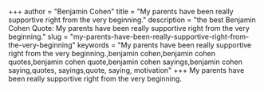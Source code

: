 +++
author = "Benjamin Cohen"
title = "My parents have been really supportive right from the very beginning."
description = "the best Benjamin Cohen Quote: My parents have been really supportive right from the very beginning."
slug = "my-parents-have-been-really-supportive-right-from-the-very-beginning"
keywords = "My parents have been really supportive right from the very beginning.,benjamin cohen,benjamin cohen quotes,benjamin cohen quote,benjamin cohen sayings,benjamin cohen saying,quotes, sayings,quote, saying, motivation"
+++
My parents have been really supportive right from the very beginning.
